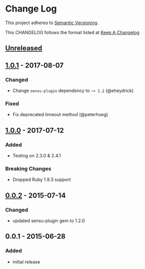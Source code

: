# Change Log
This project adheres to [Semantic Versioning](http://semver.org/).

This CHANGELOG follows the format listed at [Keep A Changelog](http://keepachangelog.com/)

## [Unreleased]

## [1.0.1] - 2017-08-07
### Changed
- Change `sensu-plugin` dependency to `~> 1.2` (@eheydrick)

### Fixed
- Fix deprecated timeout method (@peterhoeg)

## [1.0.0] - 2017-07-12
### Added
- Testing on 2.3.0 & 2.4.1

### Breaking Changes
- Dropped Ruby 1.9.3 support

## [0.0.2] - 2015-07-14
### Changed
- updated sensu-plugin gem to 1.2.0

## 0.0.1 - 2015-06-28
### Added
- initial release

[Unreleased]: https://github.com/sensu-plugins/sensu-plugins-ipmi/compare/1.0.1...HEAD
[1.0.1]: https://github.com/sensu-plugins/sensu-plugins-ipmi/compare/1.0.0...1.0.1
[1.0.0]: https://github.com/sensu-plugins/sensu-plugins-ipmi/compare/0.0.2...1.0.0
[0.0.2]: https://github.com/sensu-plugins/sensu-plugins-ipmi/compare/0.0.1...0.0.2
